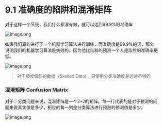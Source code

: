 # 9.1 准确度的陷阱和混淆矩阵


对于这样一个系统，我们什么都没有做，就可以达到99.9%的准确率

![image.png](https://upload-images.jianshu.io/upload_images/7220971-6e54be029fdeebbd.png?imageMogr2/auto-orient/strip%7CimageView2/2/w/1240)

如果我们真的进行了一个机器学习算法进行训练，而准确度是99.9%的话，那么说明我们的机器学习算法是失败的，因为他比纯粹的预测一个人是监控的准确率更低。

![image.png](https://upload-images.jianshu.io/upload_images/7220971-243bc27c600d53aa.png?imageMogr2/auto-orient/strip%7CimageView2/2/w/1240)




> 对于极度偏斜的数据（Skeked Data），只使用分类准确度是远远不够的


### 混淆矩阵 Confusion Matrix

对于二分类问题来说，混淆矩阵是一个2*2的矩阵。每一行代表的是对于预测的问题来说真实值是多少，相应的每一列是分类算法进行预测的预测值是多少。

![image.png](https://upload-images.jianshu.io/upload_images/7220971-86873a22d0c58400.png?imageMogr2/auto-orient/strip%7CimageView2/2/w/1240)
